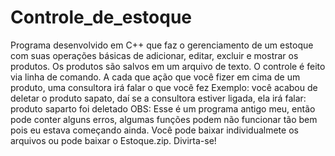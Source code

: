# Controle_de_estoque
Programa desenvolvido em C++ que faz o gerenciamento de um estoque com suas operações básicas de adicionar, editar, excluir e mostrar os produtos. 
Os produtos são salvos em um arquivo de texto.
O controle é feito via linha de comando.
A cada que ação que você fizer em cima de um produto, uma consultora irá falar o que você fez
Exemplo: você acabou de deletar o produto sapato, daí se a consultora estiver ligada, ela irá falar: produto saparto foi deletado
OBS: Esse é um programa antigo meu, então pode conter alguns erros, algumas funções podem não funcionar tão bem pois eu estava começando ainda. 
Você pode baixar individualmete os arquivos ou pode baixar o Estoque.zip. 
Divirta-se!

